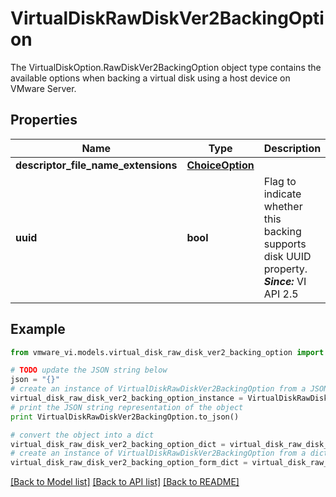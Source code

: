# VirtualDiskRawDiskVer2BackingOption

The VirtualDiskOption.RawDiskVer2BackingOption object type contains the available options when backing a virtual disk using a host device on VMware Server. 

## Properties
Name | Type | Description | Notes
------------ | ------------- | ------------- | -------------
**descriptor_file_name_extensions** | [**ChoiceOption**](ChoiceOption.md) |  | 
**uuid** | **bool** | Flag to indicate whether this backing supports disk UUID property.  ***Since:*** VI API 2.5  | 

## Example

```python
from vmware_vi.models.virtual_disk_raw_disk_ver2_backing_option import VirtualDiskRawDiskVer2BackingOption

# TODO update the JSON string below
json = "{}"
# create an instance of VirtualDiskRawDiskVer2BackingOption from a JSON string
virtual_disk_raw_disk_ver2_backing_option_instance = VirtualDiskRawDiskVer2BackingOption.from_json(json)
# print the JSON string representation of the object
print VirtualDiskRawDiskVer2BackingOption.to_json()

# convert the object into a dict
virtual_disk_raw_disk_ver2_backing_option_dict = virtual_disk_raw_disk_ver2_backing_option_instance.to_dict()
# create an instance of VirtualDiskRawDiskVer2BackingOption from a dict
virtual_disk_raw_disk_ver2_backing_option_form_dict = virtual_disk_raw_disk_ver2_backing_option.from_dict(virtual_disk_raw_disk_ver2_backing_option_dict)
```
[[Back to Model list]](../README.md#documentation-for-models) [[Back to API list]](../README.md#documentation-for-api-endpoints) [[Back to README]](../README.md)


